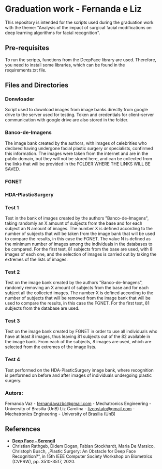 # Graduation work - Fernanda e Liz
This repository is intended for the scripts used during the graduation work with the theme: "Analysis of the impact of surgical facial modifications on deep learning algorithms for facial recognition".

## Pre-requisites
To run the scripts, functions from the DeepFace library are used. Therefore, you need to install some libraries, which can be found in the requirements.txt file.

## Files and Directories
### Donwloader
Script used to download images from image banks directly from google drive to the server used for testing. Token and credentials for client-server communication with google drive are also stored in the folder.

### Banco-de-Imagens
The image bank created by the authors, with images of celebrities who declared having undergone facial plastic surgery or specialists, confirmed this information. The images were taken from the internet and are in the public domain, but they will not be stored here, and can be collected from the links that will be provided in the FOLDER WHERE THE LINKS WILL BE SAVED.

### FGNET


### HDA-PlasticSurgery

### Test 1
Test in the bank of images created by the authors "Banco-de-Imagens", taking randomly an X amount of subjects from the base and for each subject an N amount of images. The number X is defined according to the number of subjects that will be taken from the image bank that will be used to compare the results, in this case the FGNET. The value N is defined as the minimum number of images among the individuals in the databases to be compared. For the first test, 81 subjects from the base are used, with 8 images of each one, and the selection of images is carried out by taking the extremes of the lists of images.

### Test 2
Test on the image bank created by the authors "Banco-de-Imagens", randomly removing an X amount of subjects from the base and for each subject all the collected images. The number X is defined according to the number of subjects that will be removed from the image bank that will be used to compare the results, in this case the FGNET. For the first test, 81 subjects from the database are used.

### Test 3
Test on the image bank created by FGNET in order to use all individuals who have at least 8 images, thus leaving 81 subjects out of the 82 available in the image bank. From each of the subjects, 8 images are used, which are selected from the extremes of the image lists.

### Test 4
Test performed on the HDA-PlasticSurgery image bank, where recognition is performed on before and after images of individuals undergoing plastic surgery.


### Autors: 
Fernanda Vaz - fernandavazbc@gmail.com - Mechatronics Engineering - University of Brasilia (UnB)
Liz Carolina - lizcostato@gmail.com - Mechatronics Engineering - University of Brasilia (UnB)

## References
-   **[Deep Face - Serengil](https://github.com/serengil/deepface)**
-   Christian Rathgeb, Didem Dogan, Fabian Stockhardt, Maria De Marsico, Christoph Busch, „Plastic Surgery: An Obstacle for Deep Face Recognition?“, in 15th IEEE Computer Society Workshop on Biometrics (CVPRW), pp. 3510-3517, 2020.
